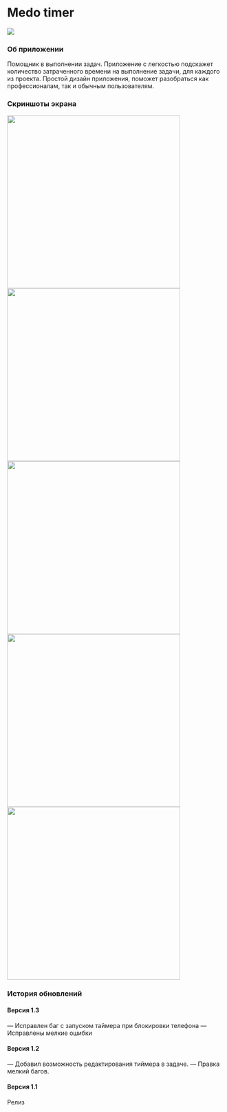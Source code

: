 # Medo timer
[![](https://raw.githubusercontent.com/allakin/time-tracker/master/Media/app-store.png)](https://itunes.apple.com/ru/app/mebo-timer/id1447819944?mt=8)

### Об приложении
Помощник в выполнении задач. Приложение с легкостью подскажет количество затраченного времени на выполнение задачи, для каждого из проекта. Простой дизайн приложения, поможет разобраться как профессионалам, так и обычным пользователям.

### Скриншоты экрана 
<img src="https://raw.githubusercontent.com/allakin/time-tracker/master/Media/1.png" width="402"> <img src="https://raw.githubusercontent.com/allakin/time-tracker/master/Media/2.png" width="402"> <img src="https://raw.githubusercontent.com/allakin/time-tracker/master/Media/3.png" width="402"> <img src="https://raw.githubusercontent.com/allakin/time-tracker/master/Media/4.png" width="402"> <img src="https://raw.githubusercontent.com/allakin/time-tracker/master/Media/5.png" width="402">

### История обновлений
#### Версия 1.3
— Исправлен баг с запуском таймера при блокировки телефона
— Исправлены мелкие ошибки
#### Версия 1.2
— Добавил возможность редактирования тиймера в задаче.
— Правка мелкий багов.
#### Версия 1.1
Релиз


